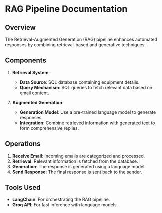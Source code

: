 # RAG Pipeline Documentation

## Overview

The Retrieval-Augmented Generation (RAG) pipeline enhances automated responses by combining retrieval-based and generative techniques.

## Components

1. **Retrieval System**:
   - **Data Source**: SQL database containing equipment details.
   - **Query Mechanism**: SQL queries to fetch relevant data based on email content.

2. **Augmented Generation**:
   - **Generation Model**: Use a pre-trained language model to generate responses.
   - **Integration**: Combine retrieved information with generated text to form comprehensive replies.

## Operations

1. **Receive Email**: Incoming emails are categorized and processed.
2. **Retrieval**: Relevant information is fetched from the database.
3. **Generation**: The response is generated using a language model.
4. **Send Response**: The final response is sent back to the sender.

## Tools Used

- **LangChain**: For orchestrating the RAG pipeline.
- **Groq API**: For fast inference with language models.
